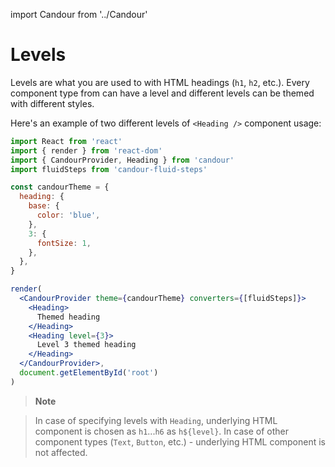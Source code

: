 import Candour from '../Candour'

# Levels

Levels are what you are used to with HTML headings (`h1`, `h2`, etc.). Every
component type from <Candour /> can have a level and different levels can be
themed with different styles.

Here's an example of two different levels of `<Heading />` component usage:

```jsx sandbox
import React from 'react'
import { render } from 'react-dom'
import { CandourProvider, Heading } from 'candour'
import fluidSteps from 'candour-fluid-steps'

const candourTheme = {
  heading: {
    base: {
      color: 'blue',
    },
    3: {
      fontSize: 1,
    },
  },
}

render(
  <CandourProvider theme={candourTheme} converters={[fluidSteps]}>
    <Heading>
      Themed heading
    </Heading>
    <Heading level={3}>
      Level 3 themed heading
    </Heading>
  </CandourProvider>,
  document.getElementById('root')
)
```

> **Note**

> In case of specifying levels with `Heading`, underlying HTML component is
chosen as `h1`...`h6` as `h${level}`. In case of other component types
(`Text`, `Button`, etc.) - underlying HTML component is not affected.
